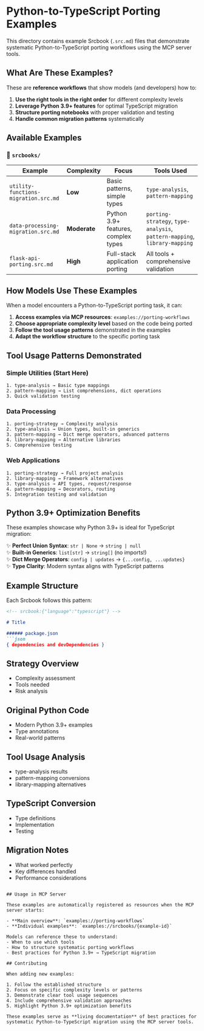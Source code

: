 # Python-to-TypeScript Porting Examples

This directory contains example Srcbook (`.src.md`) files that demonstrate systematic Python-to-TypeScript porting workflows using the MCP server tools.

## What Are These Examples?

These are **reference workflows** that show models (and developers) how to:

1. **Use the right tools in the right order** for different complexity levels
2. **Leverage Python 3.9+ features** for optimal TypeScript migration
3. **Structure porting notebooks** with proper validation and testing
4. **Handle common migration patterns** systematically

## Available Examples

### 📁 `srcbooks/`

| Example | Complexity | Focus | Tools Used |
|---------|------------|-------|------------|
| `utility-functions-migration.src.md` | **Low** | Basic patterns, simple types | `type-analysis`, `pattern-mapping` |
| `data-processing-migration.src.md` | **Moderate** | Python 3.9+ features, complex types | `porting-strategy`, `type-analysis`, `pattern-mapping`, `library-mapping` |
| `flask-api-porting.src.md` | **High** | Full-stack application porting | All tools + comprehensive validation |

## How Models Use These Examples

When a model encounters a Python-to-TypeScript porting task, it can:

1. **Access examples via MCP resources**: `examples://porting-workflows`
2. **Choose appropriate complexity level** based on the code being ported
3. **Follow the tool usage patterns** demonstrated in the examples
4. **Adapt the workflow structure** to the specific porting task

## Tool Usage Patterns Demonstrated

### Simple Utilities (Start Here)
```
1. type-analysis → Basic type mappings
2. pattern-mapping → List comprehensions, dict operations  
3. Quick validation testing
```

### Data Processing
```
1. porting-strategy → Complexity analysis
2. type-analysis → Union types, built-in generics
3. pattern-mapping → Dict merge operators, advanced patterns
4. library-mapping → Alternative libraries
5. Comprehensive testing
```

### Web Applications  
```
1. porting-strategy → Full project analysis
2. library-mapping → Framework alternatives
3. type-analysis → API types, request/response
4. pattern-mapping → Decorators, routing
5. Integration testing and validation
```

## Python 3.9+ Optimization Benefits

These examples showcase why Python 3.9+ is ideal for TypeScript migration:

✨ **Perfect Union Syntax**: `str | None` → `string | null`  
✨ **Built-in Generics**: `list[str]` → `string[]` (no imports!)  
✨ **Dict Merge Operators**: `config | updates` → `{...config, ...updates}`  
✨ **Type Clarity**: Modern syntax aligns with TypeScript patterns  

## Example Structure

Each Srcbook follows this pattern:

```markdown
<!-- srcbook:{"language":"typescript"} -->

# Title

###### package.json
```json
{ dependencies and devDependencies }
```

## Strategy Overview
- Complexity assessment
- Tools needed
- Risk analysis

## Original Python Code
- Modern Python 3.9+ examples
- Type annotations
- Real-world patterns

## Tool Usage Analysis
- type-analysis results
- pattern-mapping conversions
- library-mapping alternatives

## TypeScript Conversion
- Type definitions
- Implementation
- Testing

## Migration Notes
- What worked perfectly
- Key differences handled
- Performance considerations
```

## Usage in MCP Server

These examples are automatically registered as resources when the MCP server starts:

- **Main overview**: `examples://porting-workflows`
- **Individual examples**: `examples://srcbooks/{example-id}`

Models can reference these to understand:
- When to use which tools
- How to structure systematic porting workflows
- Best practices for Python 3.9+ → TypeScript migration

## Contributing

When adding new examples:

1. Follow the established structure
2. Focus on specific complexity levels or patterns
3. Demonstrate clear tool usage sequences
4. Include comprehensive validation approaches
5. Highlight Python 3.9+ optimization benefits

These examples serve as **living documentation** of best practices for systematic Python-to-TypeScript migration using the MCP server tools. 